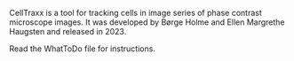 CellTraxx is a tool for tracking cells in image series of phase contrast microscope images. It was developed by Børge Holme and Ellen Margrethe Haugsten and released in 2023.

Read the WhatToDo file for instructions.
